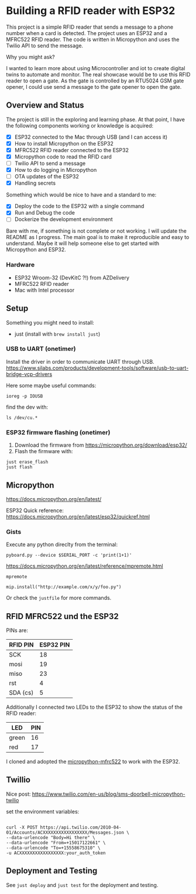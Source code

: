 # Building a RFID reader with ESP32

This project is a simple RFID reader that sends a message to a phone number when a card is detected. The project uses an ESP32 and a MFRC522 RFID reader. The code is written in Micropython and uses the Twilio API to send the message.

Why you might ask? 

I wanted to learn more about using Microcontroller and iot to create digital twins to automate and monitor.
The real showcase would be to use this RFID reader to open a gate. As the gate is controlled by an RTU5024 GSM gate opener, I could use send a message to the gate opener to open the gate.

## Overview and Status

The project is still in the exploring and learning phase. At that point, I have the following components working or knowledge is acquired:

- [x] ESP32 connected to the Mac through USB (and I can access it)
- [x] How to install Micropython on the ESP32
- [x] MFRC522 RFID reader connected to the ESP32
- [x] Micropython code to read the RFID card
- [ ] Twilio API to send a message
- [x] How to do logging in Micropython
- [ ] OTA updates of the ESP32
- [x] Handling secrets 

Something which would be nice to have and a standard to me:
- [x] Deploy the code to the ESP32 with a single command
- [x] Run and Debug the code
- [ ] Dockerize the development environment

Bare with me, if something is not complete or not working. I will update the README as I progress. The main goal is to make it reproducible and easy to understand. Maybe it will help someone else to get started with Micropython and ESP32.

### Hardware

- ESP32 Wroom-32 (DevKitC ?!) from AZDelivery
- MFRC522 RFID reader
- Mac with Intel processor

## Setup

Something you might need to install:

- just (install with `brew install just`)

### USB to UART (onetimer)

Install the driver in order to communicate UART through USB.
https://www.silabs.com/products/development-tools/software/usb-to-uart-bridge-vcp-drivers

Here some maybe useful commands:

```
ioreg -p IOUSB

```

find the dev with:
``` 
ls /dev/cu.*
```


### ESP32 firmware flashing (onetimer)

1. Download the firmware from https://micropython.org/download/esp32/
2. Flash the firmware with:
```
just erase_flash
just flash
```

## Micropython

https://docs.micropython.org/en/latest/

ESP32 Quick reference: https://docs.micropython.org/en/latest/esp32/quickref.html

### Gists

Execute any python direclty from the terminal:
```
pyboard.py --device $SERIAL_PORT -c 'print(1+1)'
```

https://docs.micropython.org/en/latest/reference/mpremote.html

```
mpremote 
```

```
mip.install("http://example.com/x/y/foo.py")
```

Or check the `justfile` for more commands.

## RFID MFRC522 und the ESP32

PINs are:

| RFID PIN | ESP32 PIN |
| --- | --- |
| SCK | 18 |
| mosi | 19 |
| miso | 23 |
| rst | 4 |
| SDA (cs) | 5 |

Additionally I connected two LEDs to the ESP32 to show the status of the RFID reader:

| LED | PIN |
| --- | --- |
| green | 16 |
| red | 17 |

I cloned and adopted the [micropython-mfrc522](https://github.com/wendlers/micropython-mfrc522) to work with the ESP32.

## Twillio 

Nice post: https://www.twilio.com/en-us/blog/sms-doorbell-micropython-twilio

set the environment variables:
```

```
```
curl -X POST https://api.twilio.com/2010-04-01/Accounts/ACXXXXXXXXXXXXXXXXX/Messages.json \
--data-urlencode "Body=Hi there" \
--data-urlencode "From=+15017122661" \
--data-urlencode "To=+15558675310" \
-u ACXXXXXXXXXXXXXXXXX:your_auth_token
```

## Deployment and Testing

See `just deploy` and `just test` for the deployment and testing.

